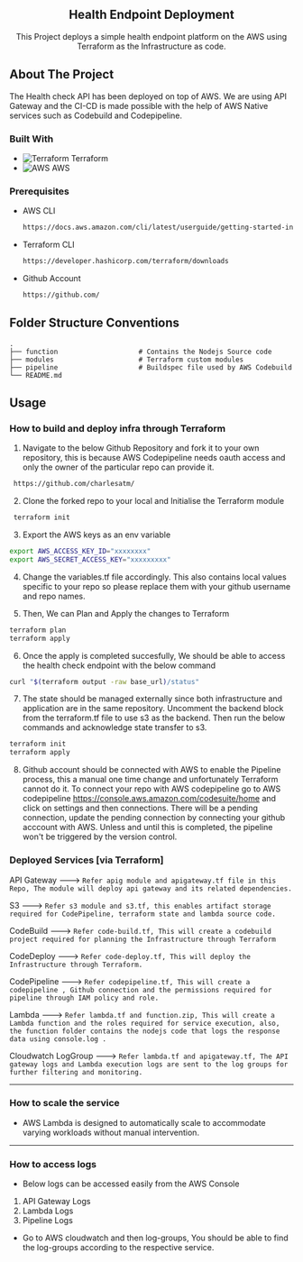 

<h2 align="center">Health Endpoint Deployment</h2>

  <p align="center">
    This Project deploys a simple health endpoint platform on the AWS using Terraform as the Infrastructure as code.
    <br />


## About The Project

The Health check API has been deployed on top of AWS. We are using API Gateway  and the CI-CD is made possible with the help of AWS Native services such as Codebuild and Codepipeline.


### Built With 

* ![Terraform] Terraform
* ![AWS] AWS




### Prerequisites


* AWS CLI
  ```sh
  https://docs.aws.amazon.com/cli/latest/userguide/getting-started-install.html
  ```
* Terraform CLI
  ```sh
  https://developer.hashicorp.com/terraform/downloads
  ```
* Github Account
  ```sh
  https://github.com/
  ```

## Folder Structure Conventions

    .
    ├── function                    # Contains the Nodejs Source code
    ├── modules                     # Terraform custom modules
    ├── pipeline                    # Buildspec file used by AWS Codebuild
    └── README.md
    
## Usage


### How to build and deploy infra through Terraform

1. Navigate to the below Github Repository and fork it to your own repository, this is because AWS Codepipeline needs oauth access and only the owner of the particular repo can provide it.
 ```sh
  https://github.com/charlesatm/
  ```

2.  Clone the forked repo to your local and Initialise the Terraform module
 ```sh
  terraform init
  ```

3. Export the AWS keys as an env variable
```sh
export AWS_ACCESS_KEY_ID="xxxxxxxx"
export AWS_SECRET_ACCESS_KEY="xxxxxxxxx"
  ```

4. Change the variables.tf file accordingly. This also contains local values specific to your repo so please replace them with your github username and repo names.

5. Then, We can Plan and Apply the changes to Terraform
```sh
terraform plan
terraform apply
  ```

6. Once the apply is completed succesfully, We should be able to access the health check endpoint with the below command
```sh
curl "$(terraform output -raw base_url)/status"
  ```

7. The state should be managed externally since both infrastructure and application are in the same repository. Uncomment the backend block from the terraform.tf file to use s3 as the backend. Then run the below commands and acknowledge state transfer to s3.
```sh
terraform init
terraform apply
  ```
8. Github account should be connected with AWS to enable the Pipeline process, this a manual one time change and unfortunately Terraform cannot do it. To connect your repo with AWS codepipeline go to AWS codepipeline https://console.aws.amazon.com/codesuite/home and click on settings and then connections. There will be a pending connection, update the pending connection by connecting your github acccount with AWS. Unless and until this is completed, the pipeline won't be triggered by the version control.

### Deployed Services [via Terraform]

API Gateway ---> `Refer apig module and apigateway.tf file in this Repo, The module will deploy api gateway and its related dependencies. `

S3 ---> `Refer s3 module and s3.tf, this enables artifact storage required for CodePipeline, terraform state and lambda source code.`

CodeBuild ---> `Refer code-build.tf, This will create a codebuild project required for planning the Infrastructure through Terraform`

CodeDeploy ---> `Refer code-deploy.tf, This will deploy the Infrastructure through Terraform. `

CodePipeline ---> `Refer codepipeline.tf, This will create a codepipeline , Github connection and the permissions required for pipeline through IAM policy and role.`

Lambda ---> `Refer lambda.tf and function.zip, This will create a Lambda function and the roles required for service execution, also, the function folder contains the nodejs code that logs the response data using console.log .`

Cloudwatch LogGroup ---> `Refer lambda.tf and apigateway.tf, The API gateway logs and Lambda execution logs are sent to the log groups for further filtering and monitoring.`

---

### How to scale the service 

- AWS Lambda is designed to automatically scale to accommodate varying workloads without manual intervention.

---

### How to access logs
- Below logs can be accessed easily from the AWS Console

1. API Gateway Logs
2. Lambda Logs
3. Pipeline Logs

- Go to AWS cloudwatch and then log-groups, You should be able to find the log-groups according to the respective service.

[Terraform]: https://icons-for-free.com/download-icon-Terraform-1324888767860173802_16.png
[AWS]: https://icons-for-free.com/download-icon-amazon+aws-1331550885897517282_16.png
